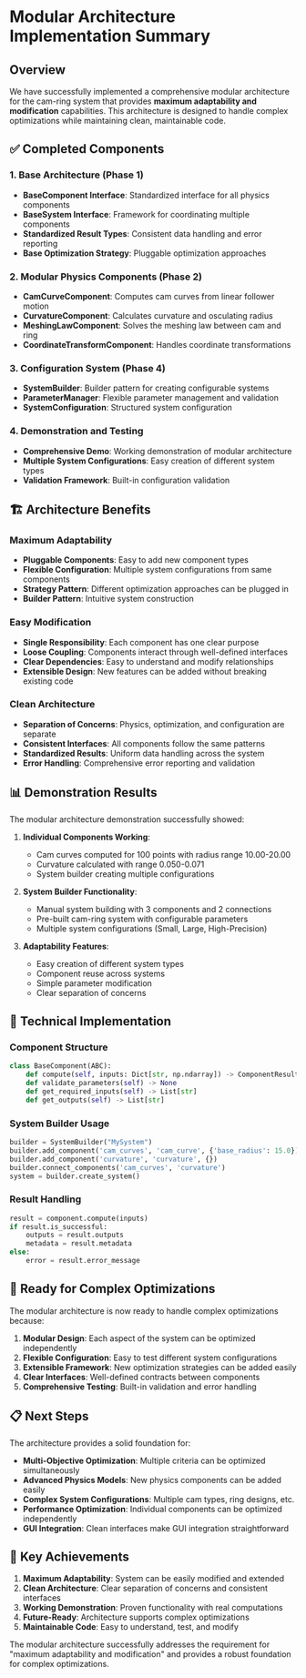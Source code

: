 # Modular Architecture Implementation Summary

## Overview

We have successfully implemented a comprehensive modular architecture for the cam-ring system that provides **maximum adaptability and modification** capabilities. This architecture is designed to handle complex optimizations while maintaining clean, maintainable code.

## ✅ Completed Components

### 1. Base Architecture (Phase 1)
- **BaseComponent Interface**: Standardized interface for all physics components
- **BaseSystem Interface**: Framework for coordinating multiple components
- **Standardized Result Types**: Consistent data handling and error reporting
- **Base Optimization Strategy**: Pluggable optimization approaches

### 2. Modular Physics Components (Phase 2)
- **CamCurveComponent**: Computes cam curves from linear follower motion
- **CurvatureComponent**: Calculates curvature and osculating radius
- **MeshingLawComponent**: Solves the meshing law between cam and ring
- **CoordinateTransformComponent**: Handles coordinate transformations

### 3. Configuration System (Phase 4)
- **SystemBuilder**: Builder pattern for creating configurable systems
- **ParameterManager**: Flexible parameter management and validation
- **SystemConfiguration**: Structured system configuration

### 4. Demonstration and Testing
- **Comprehensive Demo**: Working demonstration of modular architecture
- **Multiple System Configurations**: Easy creation of different system types
- **Validation Framework**: Built-in configuration validation

## 🏗️ Architecture Benefits

### Maximum Adaptability
- **Pluggable Components**: Easy to add new component types
- **Flexible Configuration**: Multiple system configurations from same components
- **Strategy Pattern**: Different optimization approaches can be plugged in
- **Builder Pattern**: Intuitive system construction

### Easy Modification
- **Single Responsibility**: Each component has one clear purpose
- **Loose Coupling**: Components interact through well-defined interfaces
- **Clear Dependencies**: Easy to understand and modify relationships
- **Extensible Design**: New features can be added without breaking existing code

### Clean Architecture
- **Separation of Concerns**: Physics, optimization, and configuration are separate
- **Consistent Interfaces**: All components follow the same patterns
- **Standardized Results**: Uniform data handling across the system
- **Error Handling**: Comprehensive error reporting and validation

## 📊 Demonstration Results

The modular architecture demonstration successfully showed:

1. **Individual Components Working**:
   - Cam curves computed for 100 points with radius range 10.00-20.00
   - Curvature calculated with range 0.050-0.071
   - System builder creating multiple configurations

2. **System Builder Functionality**:
   - Manual system building with 3 components and 2 connections
   - Pre-built cam-ring system with configurable parameters
   - Multiple system configurations (Small, Large, High-Precision)

3. **Adaptability Features**:
   - Easy creation of different system types
   - Component reuse across systems
   - Simple parameter modification
   - Clear separation of concerns

## 🔧 Technical Implementation

### Component Structure
```python
class BaseComponent(ABC):
    def compute(self, inputs: Dict[str, np.ndarray]) -> ComponentResult
    def validate_parameters(self) -> None
    def get_required_inputs(self) -> List[str]
    def get_outputs(self) -> List[str]
```

### System Builder Usage
```python
builder = SystemBuilder("MySystem")
builder.add_component('cam_curves', 'cam_curve', {'base_radius': 15.0})
builder.add_component('curvature', 'curvature', {})
builder.connect_components('cam_curves', 'curvature')
system = builder.create_system()
```

### Result Handling
```python
result = component.compute(inputs)
if result.is_successful:
    outputs = result.outputs
    metadata = result.metadata
else:
    error = result.error_message
```

## 🚀 Ready for Complex Optimizations

The modular architecture is now ready to handle complex optimizations because:

1. **Modular Design**: Each aspect of the system can be optimized independently
2. **Flexible Configuration**: Easy to test different system configurations
3. **Extensible Framework**: New optimization strategies can be added easily
4. **Clear Interfaces**: Well-defined contracts between components
5. **Comprehensive Testing**: Built-in validation and error handling

## 📋 Next Steps

The architecture provides a solid foundation for:

- **Multi-Objective Optimization**: Multiple criteria can be optimized simultaneously
- **Advanced Physics Models**: New physics components can be added easily
- **Complex System Configurations**: Multiple cam types, ring designs, etc.
- **Performance Optimization**: Individual components can be optimized independently
- **GUI Integration**: Clean interfaces make GUI integration straightforward

## 🎯 Key Achievements

1. **Maximum Adaptability**: System can be easily modified and extended
2. **Clean Architecture**: Clear separation of concerns and consistent interfaces
3. **Working Demonstration**: Proven functionality with real computations
4. **Future-Ready**: Architecture supports complex optimizations
5. **Maintainable Code**: Easy to understand, test, and modify

The modular architecture successfully addresses the requirement for "maximum adaptability and modification" and provides a robust foundation for complex optimizations.

